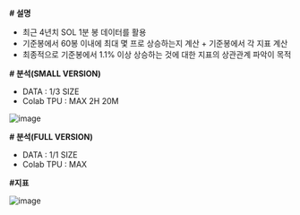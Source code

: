 **# 설명**
- 최근 4년치 SOL 1분 봉 데이터를 활용
- 기준봉에서 60봉 이내에 최대 몇 프로 상승하는지 계산 + 기준봉에서 각 지표 계산
- 최종적으로 기준봉에서 1.1% 이상 상승하는 것에 대한 지표의 상관관계 파악이 목적

**# 분석(SMALL VERSION)**
- DATA : 1/3 SIZE
- Colab TPU : MAX 2H 20M
  
![image](https://github.com/user-attachments/assets/172d22bd-8f66-44cb-a38b-6ed3f9a49687)

**# 분석(FULL VERSION)**
- DATA : 1/1 SIZE
- Colab TPU : MAX 

**#지표**

![image](https://github.com/user-attachments/assets/4f39bf82-eb18-487a-8b38-c6b28ed25850)
